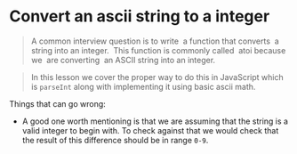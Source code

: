 # Convert an ascii string to a integer
> A common interview question is to write  a function that converts  a  string into an integer.  This function is commonly called  atoi because  we  are converting  an ASCII string into an integer.

> In this lesson we cover the proper way to do this in JavaScript which is `parseInt` along with implementing it using basic ascii math.



Things that can go wrong:
* A good one worth mentioning is that we are assuming that the string is a valid integer to begin with. To check against that we would check that the result of this difference should be in range `0-9`.
